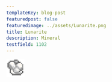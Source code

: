 ```yaml
---
templateKey: blog-post
featuredpost: false
featuredimage: ../assets/Lunarite.png
title: Lunarite
description: Mineral
testfield: 1102
---
```

![Lunarite](../assets/Lunarite.png)
